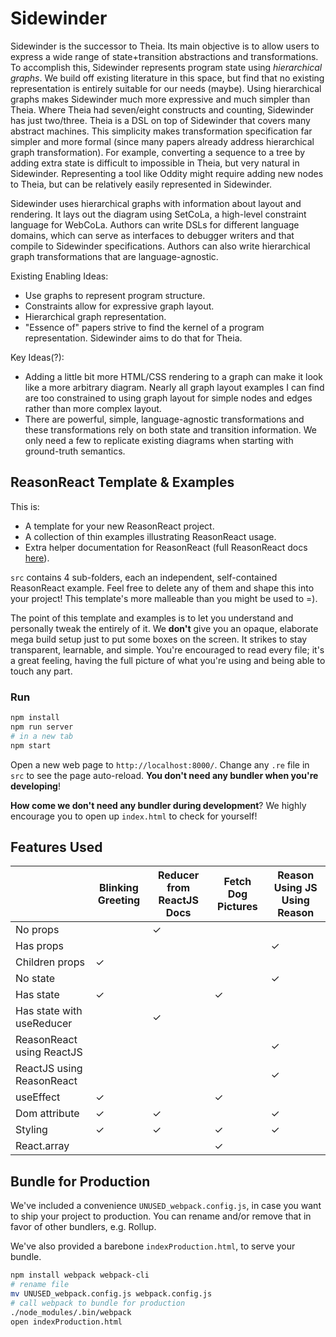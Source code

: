# Sidewinder

Sidewinder is the successor to Theia. Its main objective is to allow users to express a wide range
of state+transition abstractions and transformations. To accomplish this, Sidewinder represents
program state using *hierarchical graphs*. We build off existing literature in this space, but find
that no existing representation is entirely suitable for our needs (maybe). Using hierarchical
graphs makes Sidewinder much more expressive and much simpler than Theia. Where Theia had
seven/eight constructs and counting, Sidewinder has just two/three. Theia is a DSL on top of
Sidewinder that covers many abstract machines. This simplicity makes transformation specification
far simpler and more formal (since many papers already address hierarchical graph transformation).
For example, converting a sequence to a tree by adding extra state is difficult to impossible in
Theia, but very natural in Sidewinder. Representing a tool like Oddity might require adding new
nodes to Theia, but can be relatively easily represented in Sidewinder.

Sidewinder uses hierarchical graphs with information about layout and rendering. It lays out the
diagram using SetCoLa, a high-level constraint language for WebCoLa. Authors can write DSLs for
different language domains, which can serve as interfaces to debugger writers and that compile to
Sidewinder specifications. Authors can also write hierarchical graph transformations that are
language-agnostic.

Existing Enabling Ideas:
- Use graphs to represent program structure.
- Constraints allow for expressive graph layout.
- Hierarchical graph representation.
- "Essence of" papers strive to find the kernel of a program representation. Sidewinder aims to do
  that for Theia.

Key Ideas(?):
- Adding a little bit more HTML/CSS rendering to a graph can make it look like a more arbitrary
  diagram. Nearly all graph layout examples I can find are too constrained to using graph layout for
  simple nodes and edges rather than more complex layout.
- There are powerful, simple, language-agnostic transformations and these transformations rely on
  both state and transition information. We only need a few to replicate existing diagrams when
  starting with ground-truth semantics.

## ReasonReact Template & Examples

This is:
- A template for your new ReasonReact project.
- A collection of thin examples illustrating ReasonReact usage.
- Extra helper documentation for ReasonReact (full ReasonReact docs [here](https://reasonml.github.io/reason-react/)).

`src` contains 4 sub-folders, each an independent, self-contained ReasonReact example. Feel free to delete any of them and shape this into your project! This template's more malleable than you might be used to =).

The point of this template and examples is to let you understand and personally tweak the entirely of it. We **don't** give you an opaque, elaborate mega build setup just to put some boxes on the screen. It strikes to stay transparent, learnable, and simple. You're encouraged to read every file; it's a great feeling, having the full picture of what you're using and being able to touch any part.

### Run

```sh
npm install
npm run server
# in a new tab
npm start
```

Open a new web page to `http://localhost:8000/`. Change any `.re` file in `src` to see the page auto-reload. **You don't need any bundler when you're developing**!

**How come we don't need any bundler during development**? We highly encourage you to open up `index.html` to check for yourself!

## Features Used

|                           | Blinking Greeting | Reducer from ReactJS Docs | Fetch Dog Pictures | Reason Using JS Using Reason |
|---------------------------|------------------|----------------------------|--------------------|------------------------------|
| No props                  |                  | ✓                          |                    |                             |
| Has props                 |                  |                            |                    | ✓                           |
| Children props            | ✓                |                            |                    |                             |
| No state                  |                  |                            |                    | ✓                           |
| Has state                 | ✓                |                            |  ✓                 |                             |
| Has state with useReducer |                  | ✓                          |                    |                             |
| ReasonReact using ReactJS |                  |                            |                    | ✓                           |
| ReactJS using ReasonReact |                  |                            |                    | ✓                           |
| useEffect                 | ✓                |                            |  ✓                |                             |
| Dom attribute             | ✓                | ✓                          |                   | ✓                           |
| Styling                   | ✓                | ✓                          |  ✓                | ✓                           |
| React.array               |                  |                            |  ✓                 |                             |

## Bundle for Production

We've included a convenience `UNUSED_webpack.config.js`, in case you want to ship your project to production. You can rename and/or remove that in favor of other bundlers, e.g. Rollup.

We've also provided a barebone `indexProduction.html`, to serve your bundle.

```sh
npm install webpack webpack-cli
# rename file
mv UNUSED_webpack.config.js webpack.config.js
# call webpack to bundle for production
./node_modules/.bin/webpack
open indexProduction.html
```
